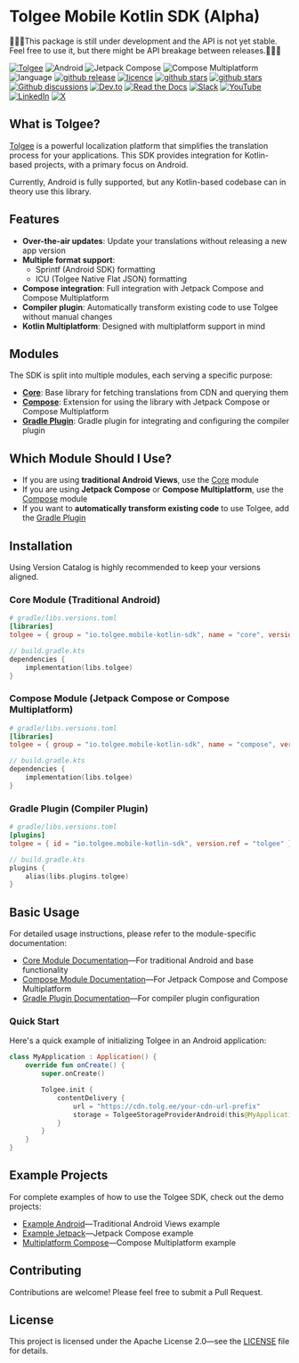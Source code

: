 # Tolgee Mobile Kotlin SDK (Alpha)

🚨🚨🚨This package is still under development and the API is not yet stable.
Feel free to use it, but there might be API breakage between releases.🚨🚨🚨

[![Tolgee](https://img.shields.io/badge/Tolgee-f06695)](https://tolgee.io/)
![Android](https://img.shields.io/badge/Android-Supported-green?logo=android)
![Jetpack Compose](https://img.shields.io/badge/Jetpack%20Compose-Supported-green?logo=jetpackcompose)
![Compose Multiplatform](https://img.shields.io/badge/Compose%20Multiplatform-Supported-green?logo=kotlin)
![language](https://img.shields.io/github/languages/top/tolgee/tolgee-mobile-kotlin-sdk)
[![github release](https://img.shields.io/github/v/release/tolgee/tolgee-mobile-kotlin-sdk?label=GitHub%20Release)](https://github.com/tolgee/tolgee-mobile-kotlin-sdk/releases/latest)
[![licence](https://img.shields.io/badge/license-Apache%202%20-blue)](https://github.com/tolgee/tolgee-mobile-kotlin-sdk/blob/master/LICENSE)
[![github stars](https://img.shields.io/github/stars/tolgee/tolgee-mobile-kotlin-sdk?style=social&label=Tolgee%20Mobile%20Kotlin%20SDK)](https://github.com/tolgee/tolgee-mobile-kotlin-sdk)
[![github stars](https://img.shields.io/github/stars/tolgee/tolgee-platform?style=social&label=Tolgee%20Platform)](https://github.com/tolgee/tolgee-platform)
[![Github discussions](https://img.shields.io/github/discussions/tolgee/tolgee-platform)](https://github.com/tolgee/tolgee-platform/discussions)
[![Dev.to](https://img.shields.io/badge/Dev.to-tolgee_i18n?logo=devdotto&logoColor=white)](https://dev.to/tolgee_i18n)
[![Read the Docs](https://img.shields.io/badge/Read%20the%20Docs-8CA1AF?logo=readthedocs&logoColor=fff)](https://docs.tolgee.io/)
[![Slack](https://img.shields.io/badge/Slack-4A154B?logo=slack&logoColor=fff)](https://tolg.ee/slack)
[![YouTube](https://img.shields.io/badge/YouTube-%23FF0000.svg?logo=YouTube&logoColor=white)](https://www.youtube.com/@tolgee)
[![LinkedIn](https://custom-icon-badges.demolab.com/badge/LinkedIn-0A66C2?logo=linkedin-white&logoColor=fff)](https://www.linkedin.com/company/tolgee/)
[![X](https://img.shields.io/badge/X-%23000000.svg?logo=X&logoColor=white)](https://x.com/Tolgee_i18n)

## What is Tolgee?

[Tolgee](https://tolgee.io/) is a powerful localization platform that simplifies the translation process for your applications.
This SDK provides integration for Kotlin-based projects, with a primary focus on Android.

Currently, Android is fully supported, but any Kotlin-based codebase can in theory use this library.

## Features

- **Over-the-air updates**: Update your translations without releasing a new app version
- **Multiple format support**:
  - Sprintf (Android SDK) formatting
  - ICU (Tolgee Native Flat JSON) formatting
- **Compose integration**: Full integration with Jetpack Compose and Compose Multiplatform
- **Compiler plugin**: Automatically transform existing code to use Tolgee without manual changes
- **Kotlin Multiplatform**: Designed with multiplatform support in mind

## Modules

The SDK is split into multiple modules, each serving a specific purpose:

- **[Core](./core/README.md)**: Base library for fetching translations from CDN and querying them
- **[Compose](./compose/README.md)**: Extension for using the library with Jetpack Compose or Compose Multiplatform
- **[Gradle Plugin](./gradle-plugin/README.md)**: Gradle plugin for integrating and configuring the compiler plugin

## Which Module Should I Use?

- If you are using **traditional Android Views**, use the [Core](./core/README.md) module
- If you are using **Jetpack Compose** or **Compose Multiplatform**, use the [Compose](./compose/README.md) module
- If you want to **automatically transform existing code** to use Tolgee, add the [Gradle Plugin](./gradle-plugin/README.md)

## Installation

Using Version Catalog is highly recommended to keep your versions aligned.

### Core Module (Traditional Android)

```toml
# gradle/libs.versions.toml
[libraries]
tolgee = { group = "io.tolgee.mobile-kotlin-sdk", name = "core", version.ref = "tolgee" }
```

```kotlin
// build.gradle.kts
dependencies {
    implementation(libs.tolgee)
}
```

### Compose Module (Jetpack Compose or Compose Multiplatform)

```toml
# gradle/libs.versions.toml
[libraries]
tolgee = { group = "io.tolgee.mobile-kotlin-sdk", name = "compose", version.ref = "tolgee" }
```

```kotlin
// build.gradle.kts
dependencies {
    implementation(libs.tolgee)
}
```

### Gradle Plugin (Compiler Plugin)

```toml
# gradle/libs.versions.toml
[plugins]
tolgee = { id = "io.tolgee.mobile-kotlin-sdk", version.ref = "tolgee" }
```

```kotlin
// build.gradle.kts
plugins {
    alias(libs.plugins.tolgee)
}
```

## Basic Usage

For detailed usage instructions, please refer to the module-specific documentation:

- [Core Module Documentation](./core/README.md)—For traditional Android and base functionality
- [Compose Module Documentation](./compose/README.md)—For Jetpack Compose and Compose Multiplatform
- [Gradle Plugin Documentation](./gradle-plugin/README.md)—For compiler plugin configuration

### Quick Start

Here's a quick example of initializing Tolgee in an Android application:

```kotlin
class MyApplication : Application() {
    override fun onCreate() {
        super.onCreate()

        Tolgee.init {
            contentDelivery {
                url = "https://cdn.tolg.ee/your-cdn-url-prefix"
                storage = TolgeeStorageProviderAndroid(this@MyApplication, BuildConfig.VERSION_CODE)
            }
        }
    }
}
```

## Example Projects

For complete examples of how to use the Tolgee SDK, check out the demo projects:

- [Example Android](./demo/exampleandroid)—Traditional Android Views example
- [Example Jetpack](./demo/examplejetpack)—Jetpack Compose example
- [Multiplatform Compose](./demo/multiplatform-compose)—Compose Multiplatform example

## Contributing

Contributions are welcome! Please feel free to submit a Pull Request.

## License

This project is licensed under the Apache License 2.0—see the [LICENSE](LICENSE) file for details.